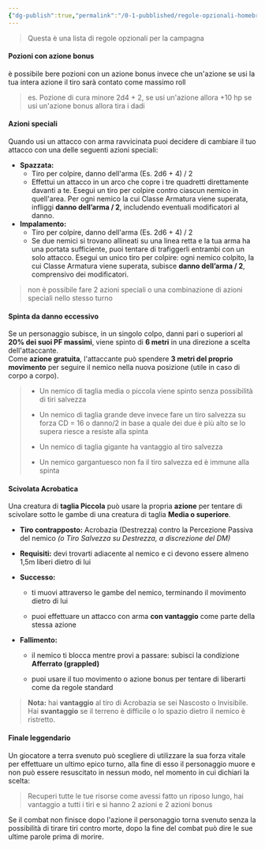 ```yaml
---
{"dg-publish":true,"permalink":"/0-1-pubblished/regole-opzionali-homebrew/","noteIcon":""}
---
```


> Questa è una lista di regole opzionali per la campagna

#### Pozioni con azione bonus
è possibile bere pozioni con un azione bonus invece che un'azione se usi la tua intera azione il tiro sarà contato come massimo roll

> es. Pozione di cura minore 2d4 + 2, se usi un'azione allora +10 hp se usi un'azione bonus allora tira i dadi

#### Azioni speciali
Quando usi un attacco con arma ravvicinata puoi decidere di cambiare il tuo attacco con una delle seguenti azioni speciali:
 - **Spazzata:**
   - Tiro per colpire, danno dell'arma (Es. 2d6 + 4) / 2
   - Effettui un attacco in un arco che copre i tre quadretti direttamente davanti a te. Esegui un tiro per colpire contro ciascun nemico in quell'area. Per ogni nemico la cui Classe Armatura viene superata, infliggi **danno dell’arma / 2**, includendo eventuali modificatori al danno.
 - **Impalamento:**
   - Tiro per colpire, danno dell'arma (Es. 2d6 + 4) / 2
   - Se due nemici si trovano allineati su una linea retta e la tua arma ha una portata sufficiente, puoi tentare di trafiggerli entrambi con un solo attacco. Esegui un unico tiro per colpire: ogni nemico colpito, la cui Classe Armatura viene superata, subisce **danno dell’arma / 2**, comprensivo dei modificatori.

> non è possibile fare 2 azioni speciali o una combinazione di azioni speciali nello stesso turno

#### Spinta da danno eccessivo
Se un personaggio subisce, in un singolo colpo, danni pari o superiori al **20% dei suoi PF massimi**, viene spinto di **6 metri** in una direzione a scelta dell'attaccante.  
Come **azione gratuita**, l'attaccante può spendere **3 metri del proprio movimento** per seguire il nemico nella nuova posizione (utile in caso di corpo a corpo).

> - Un nemico di taglia media o piccola viene spinto senza possibilità di tiri salvezza
> 
> - Un nemico di taglia grande deve invece fare un tiro salvezza su forza CD = 16 o danno/2 in base a quale dei due è più alto se lo supera riesce a resiste alla spinta
> 
> - Un nemico di taglia gigante ha vantaggio al tiro salvezza
> 
> - Un nemico gargantuesco non fa il tiro salvezza ed è immune alla spinta

#### Scivolata Acrobatica
Una creatura di **taglia Piccola** può usare la propria **azione** per tentare di scivolare sotto le gambe di una creatura di taglia **Media o superiore**.

- **Tiro contrapposto:** Acrobazia (Destrezza) contro la Percezione Passiva del nemico _(o Tiro Salvezza su Destrezza, a discrezione del DM)_
    
- **Requisiti:** devi trovarti adiacente al nemico e ci devono essere almeno 1,5m liberi dietro di lui
    
- **Successo:**
    
    - ti muovi attraverso le gambe del nemico, terminando il movimento dietro di lui
        
    - puoi effettuare un attacco con arma **con vantaggio** come parte della stessa azione
        
- **Fallimento:**
    
    - il nemico ti blocca mentre provi a passare: subisci la condizione **Afferrato (grappled)**
        
    - puoi usare il tuo movimento o azione bonus per tentare di liberarti come da regole standard
        

> **Nota:** hai **vantaggio** al tiro di Acrobazia se sei Nascosto o Invisibile.  
> Hai **svantaggio** se il terreno è difficile o lo spazio dietro il nemico è ristretto.

#### Finale leggendario
Un giocatore a terra svenuto può scegliere di utilizzare la sua forza vitale per effettuare un ultimo epico turno, alla fine di esso il personaggio muore e non può essere resuscitato in nessun modo, nel momento in cui dichiari la scelta:

> Recuperi tutte le tue risorse come avessi fatto un riposo lungo, hai vantaggio a tutti i tiri e si hanno 2 azioni e 2 azioni bonus

Se il combat non finisce dopo l'azione il personaggio torna svenuto senza la possibilità di tirare tiri contro morte, dopo la fine del combat può dire le sue ultime parole prima di morire.